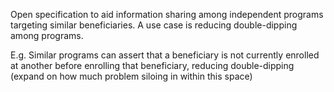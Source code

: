Open specification to aid information sharing among independent programs targeting similar beneficiaries. A use case is reducing double-dipping among programs.

E.g. Similar programs can assert that a beneficiary is not currently enrolled at another before enrolling that beneficiary, reducing double-dipping (expand on how much problem siloing in within this space)
